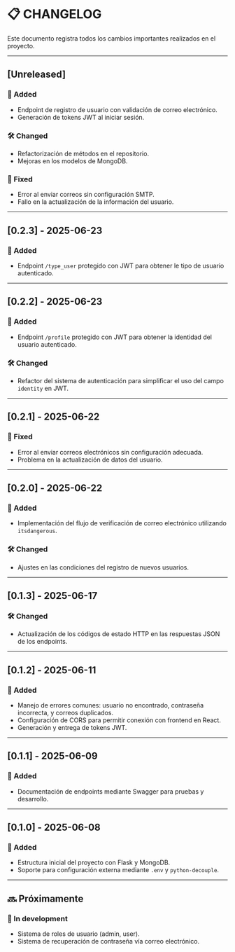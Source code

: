 # 📋 CHANGELOG

Este documento registra todos los cambios importantes realizados en el proyecto.

---

## [Unreleased]

### 🚀 Added
- Endpoint de registro de usuario con validación de correo electrónico.
- Generación de tokens JWT al iniciar sesión.

### 🛠️ Changed
- Refactorización de métodos en el repositorio.
- Mejoras en los modelos de MongoDB.

### 🐛 Fixed
- Error al enviar correos sin configuración SMTP.
- Fallo en la actualización de la información del usuario.

---
## [0.2.3] - 2025-06-23

### 🚀 Added
- Endpoint `/type_user` protegido con JWT para obtener le tipo de usuario autenticado.

---

## [0.2.2] - 2025-06-23

### 🚀 Added
- Endpoint `/profile` protegido con JWT para obtener la identidad del usuario autenticado.

### 🛠️ Changed
- Refactor del sistema de autenticación para simplificar el uso del campo `identity` en JWT.

___

## [0.2.1] - 2025-06-22

### 🐛 Fixed
- Error al enviar correos electrónicos sin configuración adecuada.
- Problema en la actualización de datos del usuario.

---

## [0.2.0] - 2025-06-22

### 🎉 Added
- Implementación del flujo de verificación de correo electrónico utilizando `itsdangerous`.

### 🛠️ Changed
- Ajustes en las condiciones del registro de nuevos usuarios.

---

## [0.1.3] - 2025-06-17

### 🛠️ Changed
- Actualización de los códigos de estado HTTP en las respuestas JSON de los endpoints.

---

## [0.1.2] - 2025-06-11

### 🎉 Added
- Manejo de errores comunes: usuario no encontrado, contraseña incorrecta, y correos duplicados.
- Configuración de CORS para permitir conexión con frontend en React.
- Generación y entrega de tokens JWT.

---

## [0.1.1] - 2025-06-09

### 🎉 Added
- Documentación de endpoints mediante Swagger para pruebas y desarrollo.

---

## [0.1.0] - 2025-06-08

### 🎉 Added
- Estructura inicial del proyecto con Flask y MongoDB.
- Soporte para configuración externa mediante `.env` y `python-decouple`.

---

## 🔜 Próximamente

### 🧩 In development
- Sistema de roles de usuario (admin, user).
- Sistema de recuperación de contraseña vía correo electrónico.

